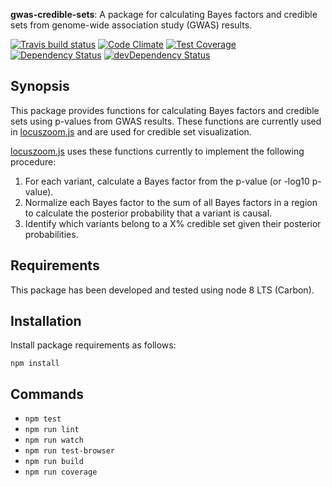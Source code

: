
**gwas-credible-sets**: A package for calculating Bayes factors and credible sets from genome-wide association study (GWAS) results. 

[![Travis build status](http://img.shields.io/travis/statgen/credible-sets.svg?style=flat)](https://travis-ci.org/statgen/credible-sets)
[![Code Climate](https://codeclimate.com/github/statgen/credible-sets/badges/gpa.svg)](https://codeclimate.com/github/statgen/credible-sets)
[![Test Coverage](https://codeclimate.com/github/statgen/credible-sets/badges/coverage.svg)](https://codeclimate.com/github/statgen/credible-sets)
[![Dependency Status](https://david-dm.org/statgen/credible-sets.svg)](https://david-dm.org/statgen/credible-sets)
[![devDependency Status](https://david-dm.org/statgen/credible-sets/dev-status.svg)](https://david-dm.org/statgen/credible-sets#info=devDependencies)

## Synopsis

This package provides functions for calculating Bayes factors and credible sets using p-values from GWAS results. These functions are currently used in [locuszoom.js] and are used for credible set visualization. 

[locuszoom.js] uses these functions currently to implement the following procedure: 

1. For each variant, calculate a Bayes factor from the p-value (or -log10 p-value). 
2. Normalize each Bayes factor to the sum of all Bayes factors in a region to calculate the posterior probability that a variant is causal. 
3. Identify which variants belong to a X% credible set given their posterior probabilities. 

## Requirements

This package has been developed and tested using node 8 LTS (Carbon).

## Installation

Install package requirements as follows:

`npm install`

## Commands

- `npm test`
- `npm run lint`
- `npm run watch`
- `npm run test-browser`
- `npm run build`
- `npm run coverage`

[locuszoom.js]: https://github.com/statgen/locuszoom
